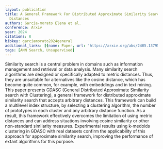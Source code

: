 ```yaml
---
layout: publication
title: A General Framework For Distributed Approximate Similarity Search With Arbitrary
  Distances
authors: Garcia-morato Elena et al.
conference: Arxiv
year: 2024
citations: 0
bibkey: garciamorato2024general
additional_links: [{name: Paper, url: 'https://arxiv.org/abs/2405.13795'}]
tags: [ANN Search, Unsupervised]
---
```

Similarity search is a central problem in domains such as information
management and retrieval or data analysis. Many similarity search algorithms
are designed or specifically adapted to metric distances. Thus, they are
unsuitable for alternatives like the cosine distance, which has become quite
common, for example, with embeddings and in text mining. This paper presents
GDASC (General Distributed Approximate Similarity search with Clustering), a
general framework for distributed approximate similarity search that accepts
arbitrary distances. This framework can build a multilevel index structure, by
selecting a clustering algorithm, the number of prototypes in each cluster and
any arbitrary distance function. As a result, this framework effectively
overcomes the limitation of using metric distances and can address situations
involving cosine similarity or other non-standard similarity measures.
Experimental results using k-medoids clustering in GDASC with real datasets
confirm the applicability of this approach for approximate similarity search,
improving the performance of extant algorithms for this purpose.
